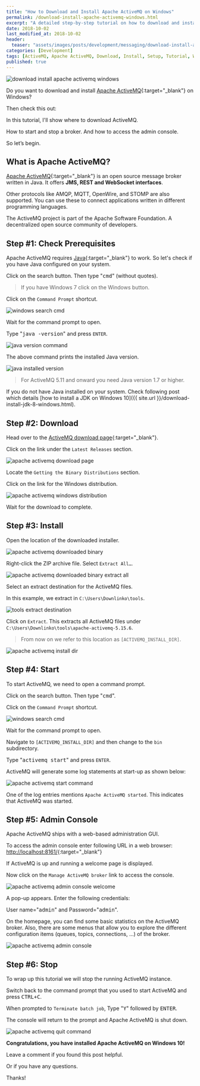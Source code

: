 ```yaml
---
title: "How to Download and Install Apache ActiveMQ on Windows"
permalink: /download-install-apache-activemq-windows.html
excerpt: "A detailed step-by-step tutorial on how to download and install Apache ActiveMQ on Windows 10."
date: 2018-10-02
last_modified_at: 2018-10-02
header:
  teaser: "assets/images/posts/development/messaging/download-install-apache-activemq-windows.png"
categories: [Development]
tags: [ActiveMQ, Apache ActiveMQ, Download, Install, Setup, Tutorial, Windows]
published: true
---
```


<img src="{{ site.url }}/assets/images/posts/development/messaging/download-install-apache-activemq-windows.png" alt="download install apache activemq windows" class="align-right title-image">

Do you want to download and install [Apache ActiveMQ](http://activemq.apache.org/){:target="_blank"} on Windows?

Then check this out:

In this tutorial, I'll show where to download ActiveMQ.

How to start and stop a broker. And how to access the admin console.

So let’s begin.

## What is Apache ActiveMQ?

[Apache ActiveMQ](https://en.wikipedia.org/wiki/Apache_ActiveMQ){:target="_blank"} is an open source message broker written in Java. It offers **JMS, REST and WebSocket interfaces**.

Other protocols like AMQP, MQTT, OpenWire, and STOMP are also supported. You can use these to connect applications written in different programming languages.

The ActiveMQ project is part of the Apache Software Foundation. A decentralized open source community of developers.

## Step #1: Check Prerequisites

Apache ActiveMQ requires [Java](http://www.oracle.com/technetwork/java/javase/downloads/index.html){:target="_blank"} to work. So let's check if you have Java configured on your system.

Click on the search button. Then type "<kbd>cmd</kbd>" (without quotes).

> If you have Windows 7 click on the Windows button.

Click on the `Command Prompt` shortcut.

<img src="{{ site.url }}/assets/images/posts/development/windows-search-cmd.png" alt="windows search cmd">

Wait for the command prompt to open.

Type "<kbd>java -version</kbd>" and press `ENTER`.

<img src="{{ site.url }}/assets/images/posts/development/java-version-command.png" alt="java version command">

The above command prints the installed Java version.

<img src="{{ site.url }}/assets/images/posts/development/java-installed-version.png" alt="java installed version">

> For ActiveMQ 5.11 and onward you need Java version 1.7 or higher.

If you do not have Java installed on your system. Check following post which details [how to install a JDK on Windows 10]({{ site.url }}/download-install-jdk-8-windows.html).

## Step #2: Download

Head over to the [ActiveMQ download page](http://activemq.apache.org/download.html){:target="_blank"}.

Click on the link under the `Latest Releases` section.

<img src="{{ site.url }}/assets/images/posts/development/messaging/apache-activemq-download-page.png" alt="apache activemq download page">

Locate the `Getting the Binary Distributions` section.

Click on the link for the Windows distribution.

<img src="{{ site.url }}/assets/images/posts/development/messaging/apache-activemq-windwos-distribution.png" alt="apache activemq windows distribution">

Wait for the download to complete.

## Step #3: Install

Open the location of the downloaded installer.

<img src="{{ site.url }}/assets/images/posts/development/messaging/apache-activemq-downloaded-binary.png" alt="apache activemq downloaded binary">

Right-click the ZIP archive file. Select `Extract All…`.

<img src="{{ site.url }}/assets/images/posts/development/messaging/apache-activemq-downloaded-binary-extract-all.png" alt="apache activemq downloaded binary extract all">

Select an extract destination for the ActiveMQ files.

In this example, we extract in `C:\Users\Downlinko\tools`.

<img src="{{ site.url }}/assets/images/posts/development/tools-extract-destination.png" alt="tools extract destination">

Click on `Extract`. This extracts all ActiveMQ files under `C:\Users\Downlinko\tools\apache-activemq-5.15.6`.

> From now on we refer to this location as `[ACTIVEMQ_INSTALL_DIR]`.

<img src="{{ site.url }}/assets/images/posts/development/messaging/apache-activemq-install-dir.png" alt="apache activemq install dir">

## Step #4: Start

To start ActiveMQ, we need to open a command prompt.

Click on the search button. Then type "<kbd>cmd</kbd>".

Click on the `Command Prompt` shortcut.

<img src="{{ site.url }}/assets/images/posts/development/windows-search-cmd.png" alt="windows search cmd">

Wait for the command prompt to open.

Navigate to `[ACTIVEMQ_INSTALL_DIR]` and then change to the `bin` subdirectory.

Type "<kbd>activemq start</kbd>" and press `ENTER`.

ActiveMQ will generate some log statements at start-up as shown below:

<img src="{{ site.url }}/assets/images/posts/development/messaging/apache-activemq-start-command.png" alt="apache activemq start command">

One of the log entries mentions `Apache ActiveMQ started`. This indicates that ActiveMQ was started.

## Step #5: Admin Console

Apache ActiveMQ ships with a web-based administration GUI.

To access the admin console enter following URL in a web browser: [http://localhost:8161/](http://localhost:8161/){:target="_blank"}

If ActiveMQ is up and running a welcome page is displayed.

Now click on the `Manage ActiveMQ broker` link to access the console.

<img src="{{ site.url }}/assets/images/posts/development/messaging/apache-activemq-admin-console-welcome.png" alt="apache activemq admin console welcome">

A pop-up appears. Enter the following credentials:

User name="<kbd>admin</kbd>" and Password="<kbd>admin</kbd>".

On the homepage, you can find some basic statistics on the ActiveMQ broker. Also, there are some menus that allow you to explore the different configuration items (queues, topics, connections, …) of the broker.

<img src="{{ site.url }}/assets/images/posts/development/messaging/apache-activemq-admin-console.png" alt="apache activemq admin console">

## Step #6: Stop

To wrap up this tutorial we will stop the running ActiveMQ instance.

Switch back to the command prompt that you used to start ActiveMQ and press <kbd>CTRL+C</kbd>.

When prompted to `Terminate batch job`, Type "<kbd>Y</kbd>" followed by <kbd>ENTER</kbd>.

The console will return to the prompt and Apache ActiveMQ is shut down.

<img src="{{ site.url }}/assets/images/posts/development/messaging/apache-activemq-quit-command.png" alt="apache activemq quit command">

**Congratulations, you have installed Apache ActiveMQ on Windows 10!**

Leave a comment if you found this post helpful.

Or if you have any questions.

Thanks!
